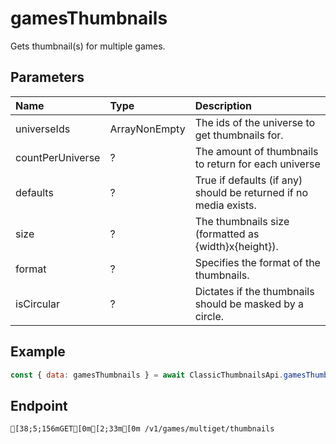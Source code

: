 
# gamesThumbnails
Gets thumbnail(s) for multiple games.


## Parameters
| Name             | Type                      | Description                                                      |
| :--------------- | :------------------------ | :--------------------------------------------------------------- |
| universeIds      | ArrayNonEmpty<UniverseId> | The ids of the universe to get thumbnails for.                   |
| countPerUniverse | ?                         | The amount of thumbnails to return for each universe             |
| defaults         | ?                         | True if defaults (if any) should be returned if no media exists. |
| size             | ?                         | The thumbnails size (formatted as {width}x{height}).             |
| format           | ?                         | Specifies the format of the thumbnails.                          |
| isCircular       | ?                         | Dictates if the thumbnails should be masked by a circle.         |



## Example
```js copy showLineNumbers
const { data: gamesThumbnails } = await ClassicThumbnailsApi.gamesThumbnails({ universeIds: [1685831367] }); 
```

## Endpoint
```ansi
[38;5;156mGET[0m[2;33m[0m /v1/games/multiget/thumbnails
```
  
